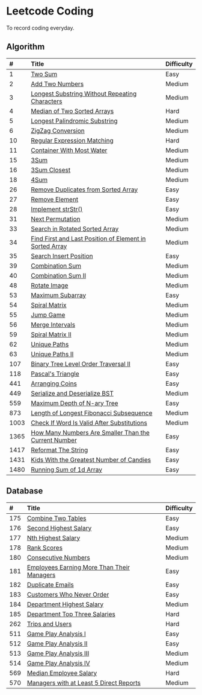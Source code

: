 # Leetcode Coding
To record coding everyday.

## Algorithm
|#|Title|Difficulty|
|:---|:---|:---|
|1|[Two Sum](https://github.com/dommii1218/Leetcode/blob/master/Algorithm/1.%20Two%20Sum.md)|Easy|
|2|[Add Two Numbers](https://github.com/dommii1218/Leetcode/blob/master/Algorithm/2.%20Add%20Two%20Numbers.md)|Medium|
|3|[Longest Substring Without Repeating Characters](https://github.com/dommii1218/Leetcode/blob/master/Algorithm/3.%20Longest%20Substring%20Without%20Repeating%20Characters.md)|Medium|
|4|[Median of Two Sorted Arrays](https://github.com/dommii1218/Leetcode/blob/master/Algorithm/4.%20Median%20of%20Two%20Sorted%20Arrays.md)|Hard|
|5|[Longest Palindromic Substring](https://github.com/dommii1218/Leetcode/blob/master/Algorithm/5.%20Longest%20Palindromic%20Substring.md)|Medium|
|6|[ZigZag Conversion](https://github.com/dommii1218/Leetcode/blob/master/Algorithm/6.%20ZigZag%20Conversion.md)|Medium|
|10|[Regular Expression Matching](https://github.com/dommii1218/Leetcode/blob/master/Algorithm/10.%20Regular%20Expression%20Matching.md)|Hard|
|11|[Container With Most Water](https://github.com/dommii1218/Leetcode/blob/master/Algorithm/11.%20Container%20With%20Most%20Water.md)|Medium|
|15|[3Sum](https://github.com/dommii1218/Leetcode/blob/master/Algorithm/15.%203Sum.md)|Medium|
|16|[3Sum Closest](https://github.com/dommii1218/Leetcode/blob/master/Algorithm/16.%203Sum%20Closest.md)|Medium|
|18|[4Sum](https://github.com/dommii1218/Leetcode/blob/master/Algorithm/18.%204Sum.md)|Medium|
|26|[Remove Duplicates from Sorted Array](https://github.com/dommii1218/Leetcode/blob/master/Algorithm/26.%20Remove%20Duplicates%20from%20Sorted%20Array.md)|Easy|
|27|[Remove Element](https://github.com/dommii1218/Leetcode/blob/master/Algorithm/27.%20Remove%20Element.md)|Easy|
|28|[Implement strStr()](https://github.com/dommii1218/Leetcode/blob/master/Algorithm/28.%20Implement%20strStr().md)|Easy|
|31|[Next Permutation](https://github.com/dommii1218/Leetcode/blob/master/Algorithm/31.%20Next%20Permutation.md)|Medium|
|33|[Search in Rotated Sorted Array](https://github.com/dommii1218/Leetcode/blob/master/Algorithm/33.%20Search%20in%20Rotated%20Sorted%20Array.md)|Medium|
|34|[Find First and Last Position of Element in Sorted Array](https://github.com/dommii1218/Leetcode/blob/master/Algorithm/34.%20Find%20First%20and%20Last%20Position%20of%20Element%20in%20Sorted%20Array.md)|Medium|
|35|[Search Insert Position](https://github.com/dommii1218/Leetcode/blob/master/Algorithm/35.%20Search%20Insert%20Position.md)|Easy|
|39|[Combination Sum](https://github.com/dommii1218/Leetcode/blob/master/Algorithm/39.%20Combination%20Sum.md)|Medium|
|40|[Combination Sum II](https://github.com/dommii1218/Leetcode/blob/master/Algorithm/40.%20Combination%20Sum%20II.md)|Medium|
|48|[Rotate Image](https://github.com/dommii1218/Leetcode/blob/master/Algorithm/48.%20Rotate%20Image.md)|Medium|
|53|[Maximum Subarray](https://github.com/dommii1218/Leetcode/blob/master/Algorithm/53.%20Maximum%20Subarray.md)|Easy|
|54|[Spiral Matrix](https://github.com/dommii1218/Leetcode/blob/master/Algorithm/54.%20Spiral%20Matrix.md)|Medium|
|55|[Jump Game](https://github.com/dommii1218/Leetcode/blob/master/Algorithm/55.%20Jump%20Game.md)|Medium|
|56|[Merge Intervals](https://github.com/dommii1218/Leetcode/blob/master/Algorithm/56.%20Merge%20Intervals.md)|Medium|
|59|[Spiral Matrix II](https://github.com/dommii1218/Leetcode/blob/master/Algorithm/59.%20Spiral%20Matrix%20II.md)|Medium|
|62|[Unique Paths](https://github.com/dommii1218/Leetcode/blob/master/Algorithm/62.%20Unique%20Paths.md)|Medium|
|63|[Unique Paths II](https://github.com/dommii1218/Leetcode/blob/master/Algorithm/63.%20Unique%20Paths%20II.md)|Medium|
|107|[Binary Tree Level Order Traversal II](https://github.com/dommii1218/Leetcode/blob/master/Algorithm/107.%20Binary%20Tree%20Level%20Order%20Traversal%20II.md)|Easy|
|118|[Pascal's Triangle](https://github.com/dommii1218/Leetcode/blob/master/Algorithm/118.%20Pascal's%20Triangle.md)|Easy|
|441|[Arranging Coins](https://github.com/dommii1218/Leetcode/blob/master/Algorithm/441.%20Arranging%20Coins.md)|Easy|
|449|[Serialize and Deserialize BST](https://github.com/dommii1218/Leetcode/blob/master/Algorithm/449.%20Serialize%20and%20Deserialize%20BST.md)|Medium|
|559|[Maximum Depth of N-ary Tree](https://github.com/dommii1218/Leetcode/blob/master/Algorithm/559.%20Maximum%20Depth%20of%20N-ary%20Tree.md)|Easy|
|873|[Length of Longest Fibonacci Subsequence](https://github.com/dommii1218/Leetcode/blob/master/Algorithm/873.%20Length%20of%20Longest%20Fibonacci%20Subsequence.md)|Medium|
|1003|[Check If Word Is Valid After Substitutions](https://github.com/dommii1218/Leetcode/blob/master/Algorithm/1003.%20Check%20If%20Word%20Is%20Valid%20After%20Substitutions.md)|Medium|
|1365|[How Many Numbers Are Smaller Than the Current Number](https://github.com/dommii1218/Leetcode/blob/master/Algorithm/1365.%20How%20Many%20Numbers%20Are%20Smaller%20Than%20the%20Current%20Number.md)|Easy|
|1417|[Reformat The String](https://github.com/dommii1218/Leetcode/blob/master/Algorithm/1417.%20Reformat%20The%20String.md)|Easy|
|1431|[Kids With the Greatest Number of Candies](https://github.com/dommii1218/Leetcode/blob/master/Algorithm/1431.%20Kids%20With%20the%20Greatest%20Number%20of%20Candies.md)|Easy|
|1480|[Running Sum of 1d Array](https://github.com/dommii1218/Leetcode/tree/master/Algorithm)|Easy|

## Database
|#|Title|Difficulty|
|:---|:---|:---|
|175|[Combine Two Tables](https://github.com/dommii1218/Leetcode/blob/master/Database/175.%20Combine%20Two%20Tables.md)|Easy|
|176|[Second Highest Salary](https://github.com/dommii1218/Leetcode/blob/master/Database/176.%20Second%20Highest%20Salary.md)|Easy|
|177|[Nth Highest Salary](https://github.com/dommii1218/Leetcode/blob/master/Database/177.%20Nth%20Highest%20Salary.md)|Medium|
|178|[Rank Scores](https://github.com/dommii1218/Leetcode/blob/master/Database/178.%20Rank%20Scores.md)|Medium|
|180|[Consecutive Numbers](https://github.com/dommii1218/Leetcode/blob/master/Database/180.%20Consecutive%20Numbers.md)|Medium|
|181|[Employees Earning More Than Their Managers](https://github.com/dommii1218/Leetcode/blob/master/Database/181.%20Employees%20Earning%20More%20Than%20Their%20Managers.md)|Easy|
|182|[Duplicate Emails](https://github.com/dommii1218/Leetcode/blob/master/Database/182.%20Duplicate%20Emails.md)|Easy|
|183|[Customers Who Never Order](https://github.com/dommii1218/Leetcode/blob/master/Database/183.%20Customers%20Who%20Never%20Order.md)|Easy|
|184|[Department Highest Salary](https://github.com/dommii1218/Leetcode/blob/master/Database/184.%20Department%20Highest%20Salary.md)|Medium|
|185|[Department Top Three Salaries](https://github.com/dommii1218/Leetcode/blob/master/Database/185.%20Department%20Top%20Three%20Salaries.md)|Hard|
|262|[Trips and Users](https://github.com/dommii1218/Leetcode/blob/master/Database/262.%20Trips%20and%20Users.md)|Hard|
|511|[Game Play Analysis I](https://github.com/dommii1218/Leetcode/blob/master/Database/511.%20Game%20Play%20Analysis%20I.md)|Easy|
|512|[Game Play Analysis II](https://github.com/dommii1218/Leetcode/blob/master/Database/512.%20Game%20Play%20Analysis%20II.md)|Easy|
|513|[Game Play Analysis III](https://github.com/dommii1218/Leetcode/blob/master/Database/534.%20Game%20Play%20Analysis%20III.md)|Medium|
|514|[Game Play Analysis IV](https://github.com/dommii1218/Leetcode/blob/master/Database/550.%20Game%20Play%20Analysis%20IV.md)|Medium|
|569|[Median Employee Salary](https://github.com/dommii1218/Leetcode/blob/master/Database/569.%20Median%20Employee%20Salary.md)|Hard|
|570|[Managers with at Least 5 Direct Reports](https://github.com/dommii1218/Leetcode/blob/master/Database/570.%20Managers%20with%20at%20Least%205%20Direct%20Reports.md)|Medium|
